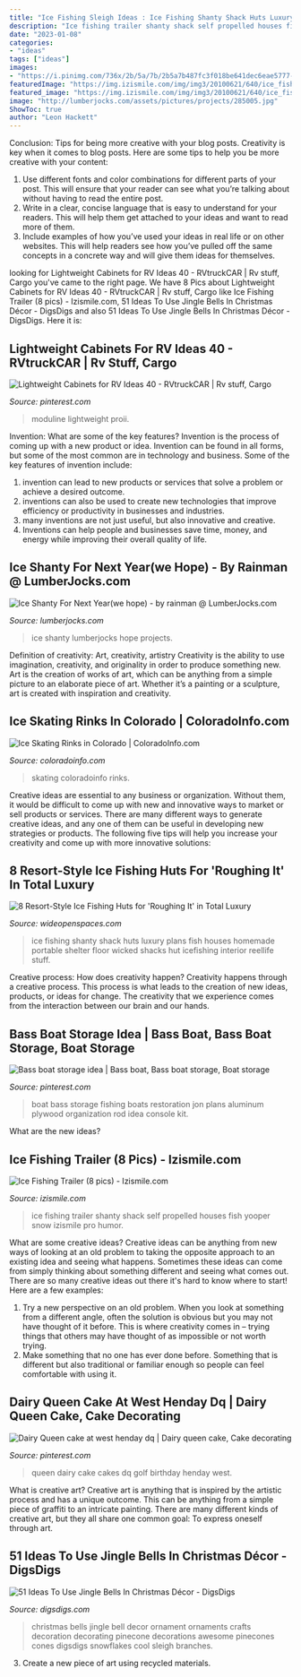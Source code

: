 ```yaml
---
title: "Ice Fishing Sleigh Ideas : Ice Fishing Shanty Shack Huts Luxury Plans Fish Houses Homemade Portable Shelter Floor Wicked Shacks Hut Icefishing Interior Reellife Stuff"
description: "Ice fishing trailer shanty shack self propelled houses fish yooper snow izismile pro humor"
date: "2023-01-08"
categories:
- "ideas"
tags: ["ideas"]
images:
- "https://i.pinimg.com/736x/2b/5a/7b/2b5a7b487fc3f018be641dec6eae5777--queen-cakes-dairy-queen.jpg"
featuredImage: "https://img.izismile.com/img/img3/20100621/640/ice_fishing_trailer_640_06.jpg"
featured_image: "https://img.izismile.com/img/img3/20100621/640/ice_fishing_trailer_640_06.jpg"
image: "http://lumberjocks.com/assets/pictures/projects/285005.jpg"
ShowToc: true
author: "Leon Hackett"
---
```



Conclusion: Tips for being more creative with your blog posts.
Creativity is key when it comes to blog posts. Here are some tips to help you be more creative with your content: 
1. Use different fonts and color combinations for different parts of your post. This will ensure that your reader can see what you’re talking about without having to read the entire post. 
2. Write in a clear, concise language that is easy to understand for your readers. This will help them get attached to your ideas and want to read more of them. 
3. Include examples of how you’ve used your ideas in real life or on other websites. This will help readers see how you’ve pulled off the same concepts in a concrete way and will give them ideas for themselves. 

	

		
looking for Lightweight Cabinets for RV Ideas 40 - RVtruckCAR | Rv stuff, Cargo you've came to the right page. We have 8 Pics about Lightweight Cabinets for RV Ideas 40 - RVtruckCAR | Rv stuff, Cargo like Ice Fishing Trailer (8 pics) - Izismile.com, 51 Ideas To Use Jingle Bells In Christmas Décor - DigsDigs and also 51 Ideas To Use Jingle Bells In Christmas Décor - DigsDigs. Here it is:
		
    
## Lightweight Cabinets For RV Ideas 40 - RVtruckCAR | Rv Stuff, Cargo

<img loading=lazy src="https://i.pinimg.com/736x/9b/a8/e3/9ba8e3f99affb636dd950fded0a7346e.jpg" onerror="this.onerror=null;this.src='https://tse1.mm.bing.net/th?id=OIP.JETYzcMiQvk9SPlOa7YGnAHaHa&amp;pid=15.1';" alt="Lightweight Cabinets for RV Ideas 40 - RVtruckCAR | Rv stuff, Cargo">

_Source: pinterest.com_

>moduline lightweight proii. 

	

Invention: What are some of the key features?
Invention is the process of coming up with a new product or idea. Invention can be found in all forms, but some of the most common are in technology and business. Some of the key features of invention include:
1. invention can lead to new products or services that solve a problem or achieve a desired outcome.
2. inventions can also be used to create new technologies that improve efficiency or productivity in businesses and industries. 
3. many inventions are not just useful, but also innovative and creative. 
4. Inventions can help people and businesses save time, money, and energy while improving their overall quality of life.

    
## Ice Shanty For Next Year(we Hope) - By Rainman @ LumberJocks.com

<img loading=lazy src="http://lumberjocks.com/assets/pictures/projects/285005.jpg" onerror="this.onerror=null;this.src='https://tse2.mm.bing.net/th?id=OIP.9g5TG1tKN9Nnah4jwbzGRAHaFj&amp;pid=15.1';" alt="Ice Shanty For Next Year(we hope) - by rainman @ LumberJocks.com">

_Source: lumberjocks.com_

>ice shanty lumberjocks hope projects. 

	

Definition of creativity: Art, creativity, artistry
Creativity is the ability to use imagination, creativity, and originality in order to produce something new. Art is the creation of works of art, which can be anything from a simple picture to an elaborate piece of art. Whether it’s a painting or a sculpture, art is created with inspiration and creativity.

    
## Ice Skating Rinks In Colorado | ColoradoInfo.com

<img loading=lazy src="https://www.coloradoinfo.com/sites/default/files/styles/open_graph_image/public/masts/coloradoinfo-ice-skating.jpg?itok=_2rVAtPS" onerror="this.onerror=null;this.src='https://tse2.mm.bing.net/th?id=OIP.1KTEXXFCexVR6-hQeviyEwHaFj&amp;pid=15.1';" alt="Ice Skating Rinks in Colorado | ColoradoInfo.com">

_Source: coloradoinfo.com_

>skating coloradoinfo rinks. 

	

Creative ideas are essential to any business or organization. Without them, it would be difficult to come up with new and innovative ways to market or sell products or services. There are many different ways to generate creative ideas, and any one of them can be useful in developing new strategies or products. The following five tips will help you increase your creativity and come up with more innovative solutions: 

    
## 8 Resort-Style Ice Fishing Huts For &#039;Roughing It&#039; In Total Luxury

<img loading=lazy src="http://cdn0.wideopenspaces.com/wp-content/uploads/2016/01/ice.jpg" onerror="this.onerror=null;this.src='https://tse3.mm.bing.net/th?id=OIP.8zC6N6D0U3qfM13_z2mBTwHaJ3&amp;pid=15.1';" alt="8 Resort-Style Ice Fishing Huts for &#039;Roughing It&#039; in Total Luxury">

_Source: wideopenspaces.com_

>ice fishing shanty shack huts luxury plans fish houses homemade portable shelter floor wicked shacks hut icefishing interior reellife stuff. 

	

Creative process: How does creativity happen?
Creativity happens through a creative process. This process is what leads to the creation of new ideas, products, or ideas for change. The creativity that we experience comes from the interaction between our brain and our hands.

    
## Bass Boat Storage Idea | Bass Boat, Bass Boat Storage, Boat Storage

<img loading=lazy src="https://i.pinimg.com/736x/52/7d/34/527d343f84a422b9e7f77eb830ea013c--bass-boat-ideas-fishing-tips.jpg" onerror="this.onerror=null;this.src='https://tse4.mm.bing.net/th?id=OIP.I-nT4X-o6DN_FTiLph5oKQAAAA&amp;pid=15.1';" alt="Bass boat storage idea | Bass boat, Bass boat storage, Boat storage">

_Source: pinterest.com_

>boat bass storage fishing boats restoration jon plans aluminum plywood organization rod idea console kit. 

	

What are the new ideas?
 

    
## Ice Fishing Trailer (8 Pics) - Izismile.com

<img loading=lazy src="https://img.izismile.com/img/img3/20100621/640/ice_fishing_trailer_640_06.jpg" onerror="this.onerror=null;this.src='https://tse2.mm.bing.net/th?id=OIP.C_aGS5jZzcl1P64ZtLGAwQHaFj&amp;pid=15.1';" alt="Ice Fishing Trailer (8 pics) - Izismile.com">

_Source: izismile.com_

>ice fishing trailer shanty shack self propelled houses fish yooper snow izismile pro humor. 

	

What are some creative ideas?
Creative ideas can be anything from new ways of looking at an old problem to taking the opposite approach to an existing idea and seeing what happens. Sometimes these ideas can come from simply thinking about something different and seeing what comes out. There are so many creative ideas out there it's hard to know where to start! Here are a few examples: 
1. Try a new perspective on an old problem. When you look at something from a different angle, often the solution is obvious but you may not have thought of it before. This is where creativity comes in – trying things that others may have thought of as impossible or not worth trying. 
2. Make something that no one has ever done before. Something that is different but also traditional or familiar enough so people can feel comfortable with using it.

    
## Dairy Queen Cake At West Henday Dq | Dairy Queen Cake, Cake Decorating

<img loading=lazy src="https://i.pinimg.com/736x/2b/5a/7b/2b5a7b487fc3f018be641dec6eae5777--queen-cakes-dairy-queen.jpg" onerror="this.onerror=null;this.src='https://tse2.mm.bing.net/th?id=OIP.BzU9h9uHZ9s_UjgH9eMfoAHaJ3&amp;pid=15.1';" alt="Dairy Queen cake at west henday dq | Dairy queen cake, Cake decorating">

_Source: pinterest.com_

>queen dairy cake cakes dq golf birthday henday west. 

	

What is creative art?
Creative art is anything that is inspired by the artistic process and has a unique outcome. This can be anything from a simple piece of graffiti to an intricate painting. There are many different kinds of creative art, but they all share one common goal: To express oneself through art.

    
## 51 Ideas To Use Jingle Bells In Christmas Décor - DigsDigs

<img loading=lazy src="http://www.digsdigs.com/photos/awesome-jingle-bells-decor-ideas-36.jpg" onerror="this.onerror=null;this.src='https://tse2.mm.bing.net/th?id=OIP.E_nMfGxeOIk_JJHNpQfIBwAAAA&amp;pid=15.1';" alt="51 Ideas To Use Jingle Bells In Christmas Décor - DigsDigs">

_Source: digsdigs.com_

>christmas bells jingle bell decor ornament ornaments crafts decoration decorating pinecone decorations awesome pinecones cones digsdigs snowflakes cool sleigh branches. 

	

3. Create a new piece of art using recycled materials.

